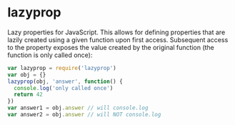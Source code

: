 lazyprop
========

Lazy properties for JavaScript. This allows for defining properties that are
lazily created using a given function upon first access. Subsequent access to
the property exposes the value created by the original function (the function
is only called once):

```javascript
var lazyprop = require('lazyprop')
var obj = {}
lazyprop(obj, 'answer', function() {
  console.log('only called once')
  return 42
})
var answer1 = obj.answer // will console.log
var answer2 = obj.answer // will NOT console.log
```
